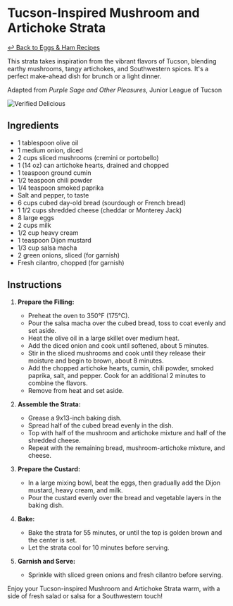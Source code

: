 # Tucson-Inspired Mushroom and Artichoke Strata

[&larrhk; Back to Eggs &amp; Ham Recipes](./README.md)

This strata takes inspiration from the vibrant flavors of Tucson, blending earthy mushrooms, tangy artichokes, and Southwestern spices. It's a perfect make-ahead dish for brunch or a light dinner.

Adapted from _Purple Sage and Other Pleasures_, Junior League of Tucson

![Verified Delicious](https://badgen.net/badge/verified/delicious/228B22)

## Ingredients

- 1 tablespoon olive oil
- 1 medium onion, diced
- 2 cups sliced mushrooms (cremini or portobello)
- 1 (14 oz) can artichoke hearts, drained and chopped
- 1 teaspoon ground cumin
- 1/2 teaspoon chili powder
- 1/4 teaspoon smoked paprika
- Salt and pepper, to taste
- 6 cups cubed day-old bread (sourdough or French bread)
- 1 1/2 cups shredded cheese (cheddar or Monterey Jack)
- 8 large eggs
- 2 cups milk
- 1/2 cup heavy cream
- 1 teaspoon Dijon mustard
- 1/3 cup salsa macha
- 2 green onions, sliced (for garnish)
- Fresh cilantro, chopped (for garnish)

## Instructions

1. **Prepare the Filling:**
   - Preheat the oven to 350°F (175°C).
   - Pour the salsa macha over the cubed bread, toss to coat evenly and set aside.
   - Heat the olive oil in a large skillet over medium heat.
   - Add the diced onion and cook until softened, about 5 minutes.
   - Stir in the sliced mushrooms and cook until they release their moisture and begin to brown, about 8 minutes.
   - Add the chopped artichoke hearts, cumin, chili powder, smoked paprika, salt, and pepper. Cook for an additional 2 minutes to combine the flavors.
   - Remove from heat and set aside.

2. **Assemble the Strata:**
   - Grease a 9x13-inch baking dish.
   - Spread half of the cubed bread evenly in the dish.
   - Top with half of the mushroom and artichoke mixture and half of the shredded cheese.
   - Repeat with the remaining bread, mushroom-artichoke mixture, and cheese.

3. **Prepare the Custard:**
   - In a large mixing bowl, beat the eggs, then gradually add the Dijon mustard, heavy cream, and milk.
   - Pour the custard evenly over the bread and vegetable layers in the baking dish.

4. **Bake:**
   - Bake the strata for 55 minutes, or until the top is golden brown and the center is set.
   - Let the strata cool for 10 minutes before serving.

5. **Garnish and Serve:**
   - Sprinkle with sliced green onions and fresh cilantro before serving.

Enjoy your Tucson-inspired Mushroom and Artichoke Strata warm, with a side of fresh salad or salsa for a Southwestern touch!
